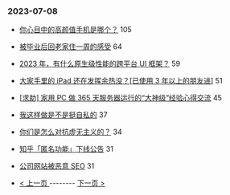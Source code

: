 ### 2023-07-08 
- [你心目中的高颜值手机是哪个？](https://www.v2ex.com/t/955034) 105
- [被毕业后回老家住一周的感受](https://www.v2ex.com/t/955057) 64
- [2023 年，有什么原生级性能的跨平台 UI 框架？](https://www.v2ex.com/t/955040) 59
- [大家手里的 iPad 还在发挥余热没？[已使用 3 年以上的朋友进]](https://www.v2ex.com/t/954999) 51
- [[求助] 家用 PC 做 365 天服务器运行的“大神级”经验心得交流](https://www.v2ex.com/t/954969) 45
- [我这样做是不是挺自私的](https://www.v2ex.com/t/955033) 37
- [你们是怎么对抗虚无主义的？](https://www.v2ex.com/t/954992) 34
- [知乎「匿名功能」下线公告](https://www.v2ex.com/t/955039) 31
- [公司网站被恶意 SEO](https://www.v2ex.com/t/955064) 31 

- [ < 上一页 ](https://github.com/able8/v2ex-hot-record/blob/master/2023-07-07.md) -------- [ 下一页 > ](https://github.com/able8/v2ex-hot-record/blob/master/2023-07-09.md)
